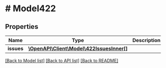 # # Model422

## Properties

Name | Type | Description | Notes
------------ | ------------- | ------------- | -------------
**issues** | [**\OpenAPI\Client\Model\422IssuesInner[]**](422IssuesInner.md) |  | [optional]

[[Back to Model list]](../../README.md#models) [[Back to API list]](../../README.md#endpoints) [[Back to README]](../../README.md)
